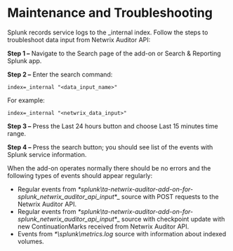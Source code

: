 # Maintenance and Troubleshooting

Splunk records service logs to the _internal index. Follow the steps to troubleshoot data input
from Netwrix Auditor API:

**Step 1 –** Navigate to the Search page of the add-on or Search & Reporting Splunk app.

**Step 2 –** Enter the search command:

```
index=_internal "<data_input_name>"
```

For example:

```
index=_internal "<netwrix_data_input>"
```

**Step 3 –** Press the Last 24 hours button and choose Last 15 minutes time range.

**Step 4 –** Press the search button; you should see list of the events with Splunk service
information.

When the add-on operates normally there should be no errors and the following types of events should
appear regularly:

- Regular events from _\*splunk\ta-netwrix-auditor-add-on-for-splunk_netwrix_auditor_api_input_\*_
  source with POST requests to the Netwrix Auditor API.
- Regular events from _\*splunk\ta-netwrix-auditor-add-on-for-splunk_netwrix_auditor_api_input_\*_
  source with checkpoint update with new ContinuationMarks received from Netwrix Auditor API.
- Events from _\*\splunk\metrics.log_ source with information about indexed volumes.
